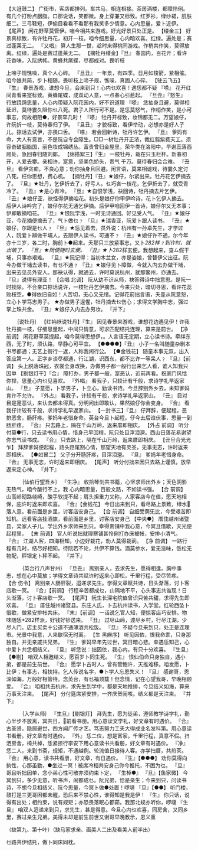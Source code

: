 <!-- { "loadSidebar": true } -->
【大迓鼓二】 广街市，客店都排列。车共马，相连相接。茶房酒楼，都障怜俐。有几个打粉点胭脂。口那说话，笑都微。身上穿兼又标致。红罗衫，绿纱裙，肌肤细二。三弓鞋短，伊偷目看看不看那有我笑多少情意。心内思量，爱卜近伊。 
【尾声】 闲花野草莫管伊。咱今相共来游戏。好光好景只处正是。 
【缕金三】 好景真标致，有许牡丹花，初开一枝。咱今细思量，心内暗欢喜。红绿。遍处是；赛过蓬莱无二。 
『又唱』 算人生那一世，趁时来得桃同游戏。作梢共作笑，莫得放离。红绿，遍处是赛过蓬莱无二。 
【摘牡丹缕金】『旦』 春园内，百花开；看许花香味，入阮绣帏。黄蜂共尾蝶，尽都成对。畏听枝 

上啼子规憔噪，真个人心碎。 
『旦丑』 一年景，有四季。日月如梭箭，紧相催。咱今娘共简，步卜相随。畏听枝上啼子规，憔噪，真固人心碎。 
【驻云飞五】『生』 春景游戏，谁想今旦，会来到只！心内乜欢喜！遇恁都不疑 
『嗏』 花开红间青看来寔标致。黄蜂尾蝶，成双动人意，一点春心引惹起。 
『旦丑』『怒生』 行放跷踦思量，人心内带疑入阮花园内，好不识道理 
『嗏』 恁抽身且避，莫得相延迟，莫待霎久阻你乜八死。君子人所行可不是。是恁莫怒气，作梢作笑，是小可事志，何故相阻●，好景罕几时！ 
『嗏』 牡丹开标致，妆锦都无二。万望娘仔，许阮折一枝，莫待春归了伊。 
『旦丑』 才貌标致，看伊举动，必想亦是好人子儿。掠话去试伊，亦畏口舌。 
『嗏』 若会回新诗，牡丹许乞伊。 
『旦』 爹妈有命，大人有意旨，不是阮自专会障生。□□一树牡丹开正浓，裁红翦紫费天工。须容奋破胭脂国，丽色妆成锦绣丛。富贵曾归金屋里，荣华类在洛阳中。早谢蕊落西厢处，急回春归随刘郎。 
【绵搭絮三】『生』 一枝牡丹，栽在只玉栏杆。新春初开，人爱去攀。亲相许，寔意，坚美色娇头，贵气 
千万。莫待春归会合难。 
『丑旦』 看伊贪痴，不良心意；劝你抽身且回避。闲言语，莫来相谑戏，待霎久定讨八死。枉你思想，费心机。 
【摘牡丹】『丑』★娘仔，尔紧出来。牡丹花乞伊摘去了。 
『旦』★牡丹，乞伊折去了，好亏人。乜巧吝一枝花，乞伊折去了，就受青冷了。 
『丑』★是心青冷。 
『旦』★自恨学浅，袂回诗，牡丹摘去片乞伊。 
『丑』★娘仔亚，袂怪得伊摘咱花。初头是娘仔你甲伊吟诗，花卜乞伊人摘去。后伊人诗吟完了，娘仔尔花无通乞伊摘。后伊甲咱回伊一首诗，娘仔尔又无本事；伊即敢摘咱花。 
『旦』★恨阮学浅，一时无诗通回。好见受人气。 
『丑』★娘仔亚，今花摘便摘去了，气卜做乜﹖ 
『旦』★瑞香亚，阮爱卜跟人读书。 
『丑』★娘仔，尔跟是乜人﹖ 
『旦』★恁见着去，员外说：杭州有一孙卓先生，才学过人，阮爱卜辨做干埔人，去跟伊人读书，可通不﹖ 
『丑』★娘仔许不通，尔今年亦十三岁，各二时，胸前卜●起来。夭那只三放紧事志，又卜*282样﹖到许时，就出破了。 
『旦』★阮便随时玄便。 
『丑』★卜*282样玄便。我想起来，查ㄙ假干埔，只事亦艰难。 
『旦』★阮记得：当初木兰女，亦是姿娘，曾替伊父出征。阮今办做干埔去读书，有乜不通﹖ 
『丑』★娘仔见卜障做，今就入内去办做干埔，出来去见员外安人。那袂认得，就通去，许时莫说杭州，就那鳖州，亦通去。 
『旦』说得有理亚！ 
【合唱 北调】 阮从幼不识从师，袂答得诗中拙意思。是阮一时掞除。不合亲口掠话说许，一枝牡丹乞伊摘去。今来只处，暗切寻思，看许花蕊败枝空，●得依旧自如！人苦切，无心又无绪。记得花前拙言语，夭差从阮意恕，立心卜学笃志男子。 
★办做男子逞惺，牡丹摘去乜伤心；求得文学胸中志，强过掌上珠共金。 
『丑』★娘仔入内去办男妆。 
『并下』 

　　｛说牡丹｝ 
【红衲袄说牡丹】『生』 因见春景来游戏，谁想花边遇见伊！许我牡丹摘一枝，仔细思量起，中间只情意，可求匹配结托连理，算来是前世。 
【净 前调】 闲花野草莫提起，咱今莫得思想伊，。人言语无定期，立心读书诗。牵绊东西，无了时，须认路，早静心可平宜。 
【●●●●】『丑』 小子一名叫随童杂剧本书尽都通；无艺上街行一返，人称我闲行公。 
【●金钱花】 随童本事无双，出入答应第一人。正字乡谈尽都通，行江湖，识西东，都不比许一等呆人﹖ 
『旦』【前调】 头上脱落珠冠，衣裳全身改换，办做男子都一般行出来乞人看，谁人知我只因单 
【剔银灯干】『合』 障打办，男子都一般，寔恶认，近前再看。祝家门风怙你捍，思量心内乜见喜欢。 
『外唱』 看我子，只较计有千般，求诗学礼早返家山。 
『旦』 子意愿，卜学男子，卜立心，勤读书诗。今旦辞别外乡去，未知爹妈肯许不允许。 
『外占』 看我子，计较有千般，求诗学礼早返家山。 
『丑』 目对目是寔恶认，来认去都未得真。分明问出即敢认，果然娘仔你会变身。 
『合』 看我仔计较有千般，求诗学礼早返家山。 
【一封书三】『旦』 仔拜辞，便起程，恶拚恶舍，肠肝疼。爹妈年老惜身命。英台今旦卜起程。仔今去后谁伏事，思量一到肠肝疼。 
『合』 只去路上，隔在千山万岭，返来厝即相庆。 
【外占 前调】 听分付莫●行，只去读书用心情，惜身己早回程，阮只处目滓泪瀯。西山日落花易谢望你志气读书成。 
『合』 只去路上，隔在千山万岭，返来厝即相庆。 
【丑旦合光光乍】 拜辞爹妈便起程，路头路尾割心情，那望天地有灵圣，无事无志，许时返来即相庆。 
【●如冒二】 父子分开肠肝疼，目滓泪瀯。 
『旦』 爹妈年老惜身命。 
『合』 无事无志，许时返来即相庆。 
【尾声】 听分付拙来因只去路上谨慎，放早返来定心神。 
『并下』 

　　　｛仙伯行望吾乡｝ 
『生净』 收拾琴剑共书籍，心坚求师出外乡；天色阴影无热气，咱今酸行不上。我 
心内暗思量，百般文路，不如读书强。 
【合 前调】 山高岭砌路峣崎，酸手软提不起；肩头担重力又称，人家客店今在值，愿天地相保，庇许时返来即欢喜。 
『合』【金钱花】 今日出来到只，看尽路上景致，绿水落人意。看前面是乡里，讨客店安身己。 
【合 前调】 自细受荫旡比，今受艰苦即知机。远看客店挂酒旗，看前面是乡里，讨客店安身己 
【中央●】 厝住越州诸暨县，梁家人子儿。学出外乡求师来到只。幸得贵铺中我心意，今冥且借歇，天光便起程里。 
【末 前调】 官人听说拙就理寒铺甚怜俐打办床被帐，安排小清气。 
『合』 江湖人客，四海相知，小边好栽花，劝人莫得栽莿。 
【净 前调】 一路行程有几时，结尽好相知。待阮若不论，共伊不算钱。酒莫参水，爱无滋味，饭松无物配，秤银定卜秤不起。 
『并下』 

　　　｛英台行八声甘州｝ 
『旦丑』 离别亲人，去求先生，愿得相逢。胸中事志，想在心中莫放；学得文章诗共赋许时返来心即松，千里行程，受尽苦疼。 
【合 伤令】 离别亲人肠肝裂，迢递求先生。学得文章赋共诗，日头渐落，讨卜客店歇一冥。 
『合』【前调】 行程辛苦都成乜，山隔地不平，心头事志共谁现！日头渐落，讨卜客店歇一冥。 
【尾声】 阮生长深宅院值曾识只苦共甜，求得先生即欢喜。 
『旦』 厝住越州诸暨县。东庄人氏，卜去杭州读书，入学堂。红轮西坠卜借歇，做紧安排帐共床。 
『末』【前调】 一话说乞官人知，便掠客店巧安排。物味随恁*282样派，好钱好钞送来。 
『丑』 过尽山岭，渡尽乡村，行尽江湖，少尽人门。店主买卖十公道不通薄酒共松饭。 
『旦』 不疑今旦来到只，处正是连理市。光景中我意，人来歇宿无时离。 
【生 黑麻序】 听见因依，恨我命乖，只身那独自。并无亲戚共兄弟。 
『生』 爹妈早年先过世，冥日暗心悲。幸遇恁知己，心中爱卜共恁相结义。 
『旦』 听恁说：拙因依，我心内，有只十分欢喜。 
『生旦』【●剔】 咱双人相邀结义，愿百岁卜同生死。 
『生』 恨仙伯命只身独自，遇小弟，都是前生前世。 
『合』 愿学卜古时人，曾有管鲍许，天推难移。咱发愿，卜比伊；有事志，相扶持。乞人传说名字，●卜学人忘恩失义！ 
『旦』 感谢哥，恩深如海，万般好相管待。念英台，有乜福顶载！但念情，记在心望我哥，早晚相顾爱。 
『合』 咱相共去杭州，求先生到学中，都是天地推排，今旦结义如海，算来万事天注来。 
【尾声】 分付筵席紧安排，一齐庆贺闹咳。结义都是天注来。 
『并下』 

　　　｛入学从师｝ 
『生旦』【剔银灯】 拜先生，愿为徒弟，遵师教学诗学礼，勤心半步不放离，冥共日，前看书册。用心意读文学礼，好文章有时遇价。 
『合』 古圣贤，隐居避世，四方闻广传才艺。笃志努力工夫大得成业名发科第。用心意读书看册。好文章有时遇价。 
『外』 恁二位，想是富家，千里行程，真意不假。扫洒房舍，椅共棹，恁紧掠行李安下用心意读书共看册，好文章有时遇价。 
『净』 恁二人，来到书斋，规矩，不通越例。轮流值日接待人客。亦学扫厝，共煎茶。 
『合』 用心意，读书共看册，好文章，有日遇价。 
『生』【●●●】 劝你莫得向执性，心那虽勤，●坐过一冥！被席冷相共安身己你今推托，不困为乜。 
『旦』 哥且听拙因单，念小弟心性可散亦须约束卜定， 
『生棹●』 
『旦』【鱼家微】 今冥到只，多少无意，听书声，闹都成乜。阮兄弟，恰是亲生；今来到只，问读书诗，不想今旦相结义，阮今思量，今冥卜做●处置！啰嗹 
『旦』【●●】 听门楼，鼓打是三更哥困都未醒，恐后来不禁心性，谁得知是我是伊！ 
『生』 你只话，说得有出处；相约束，说有规矩；亦恐畏落眠心都茹。我那北规亦听你，啰嗹 
『生旦』 咱双人迢递来到只，求先生，甚是得意。今旦心内乜欢喜，同房舍，又同乡里，赛过亲生兄弟。美得未却是前生前世又谢哥早晚教示，恩义重 

（缺第九、第十叶）（缺马家求亲、画美人二出及看美人前半出） 

乜路共伊结托，做卜同床同枕。 
